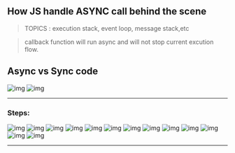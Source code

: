 ## How JS handle ASYNC call behind the scene

> TOPICS : execution stack, event loop, message stack,etc

> callback function will run async and will not stop current excution flow.

## Async vs Sync code
![img](https://github.com/lekhrajdinkar/javaScript/blob/master/NOTES_JS/asset/jonas/async/14.jpg)
![img](https://github.com/lekhrajdinkar/javaScript/blob/master/NOTES_JS/asset/jonas/async/15.jpg)

***

### Steps: 
![img](https://github.com/lekhrajdinkar/javaScript/blob/master/NOTES_JS/asset/jonas/async/01.jpg)
![img](https://github.com/lekhrajdinkar/javaScript/blob/master/NOTES_JS/asset/jonas/async/02.jpg)
![img](https://github.com/lekhrajdinkar/javaScript/blob/master/NOTES_JS/asset/jonas/async/03.jpg)
![img](https://github.com/lekhrajdinkar/javaScript/blob/master/NOTES_JS/asset/jonas/async/04.jpg)
![img](https://github.com/lekhrajdinkar/javaScript/blob/master/NOTES_JS/asset/jonas/async/05.jpg)
![img](https://github.com/lekhrajdinkar/javaScript/blob/master/NOTES_JS/asset/jonas/async/06.jpg)
![img](https://github.com/lekhrajdinkar/javaScript/blob/master/NOTES_JS/asset/jonas/async/07.jpg)
![img](https://github.com/lekhrajdinkar/javaScript/blob/master/NOTES_JS/asset/jonas/async/08.jpg)
![img](https://github.com/lekhrajdinkar/javaScript/blob/master/NOTES_JS/asset/jonas/async/09.jpg)
![img](https://github.com/lekhrajdinkar/javaScript/blob/master/NOTES_JS/asset/jonas/async/10.jpg)
![img](https://github.com/lekhrajdinkar/javaScript/blob/master/NOTES_JS/asset/jonas/async/11.jpg)
![img](https://github.com/lekhrajdinkar/javaScript/blob/master/NOTES_JS/asset/jonas/async/12.jpg)
![img](https://github.com/lekhrajdinkar/javaScript/blob/master/NOTES_JS/asset/jonas/async/13.jpg)

***
